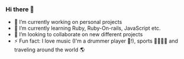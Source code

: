### Hi there 👋

- 🔭 I’m currently working on personal projects
- 🌱 I’m currently learning Ruby, Ruby-On-rails, JavaScript etc.
- 👯 I’m looking to collaborate on new different projects
- ⚡ Fun fact: I love music (I'm a drummer player 🥁!), sports 🚴‍♀️🏃‍♀️ and traveling around the world 🌎
